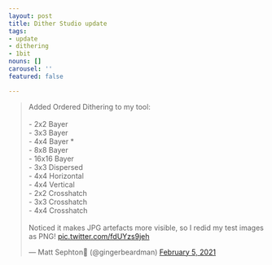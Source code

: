 ```yaml
---
layout: post
title: Dither Studio update
tags:
- update
- dithering
- 1bit
nouns: []
carousel: ''
featured: false

---
```

<blockquote class="twitter-tweet"><p lang="en" dir="ltr">Added Ordered Dithering to my tool:<br><br>- 2x2 Bayer<br>- 3x3 Bayer<br>- 4x4 Bayer *<br>- 8x8 Bayer<br>- 16x16 Bayer<br>- 3x3 Dispersed<br>- 4x4 Horizontal<br>- 4x4 Vertical<br>- 2x2 Crosshatch<br>- 3x3 Crosshatch<br>- 4x4 Crosshatch<br><br>Noticed it makes JPG artefacts more visible, so I redid my test images as PNG! <a href="https://t.co/fdUYzs9jeh">pic.twitter.com/fdUYzs9jeh</a></p>&mdash; Matt Sephton🎴 (@gingerbeardman) <a href="https://twitter.com/gingerbeardman/status/1357765389065854979?ref_src=twsrc%5Etfw">February 5, 2021</a></blockquote> <script async src="https://platform.twitter.com/widgets.js" charset="utf-8"></script>